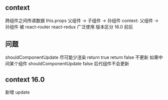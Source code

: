 ## context
  跨组件之间传递数据
  this.props
  父组件 -> 子组件 -> 孙组件
  context: 父组件 -> 孙组件
  被 react-router react-redux 广泛使用
  版本区分 16.0 前后

## 问题
  shouldComponentUpdate
  尽可能少渲染
  return true 
  return false 不更新
  如果中间某个组件 shouldComponentUpdate false 后代组件不会更新

## context 16.0
  新增 update